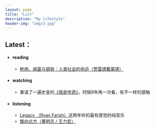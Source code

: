 ```yaml
---
layout: page
title: "List"
description: "My lifestyle"
header-img: "img/3.jpg"
---
```




## Latest：

- #### reading
  - [枪炮、病菌与钢铁：人类社会的命运（贾雷德戴蒙德）](https://book.douban.com/subject/25902448/)

- #### watching
  - 重温了一遍史皇的[《我是传奇》](https://movie.douban.com/subject/1820156/)，时隔9年再一次看，有不一样的感触

- #### listening
  - [Legacy （Ryan Farish）](https://music.163.com/#/song?id=1878854&market=baiduqk)这两年听的最有感觉的纯音乐
  - [飘向北方（黄明志 / 王力宏）](https://music.163.com/#/song?id=461864856&market=baiduqk)
